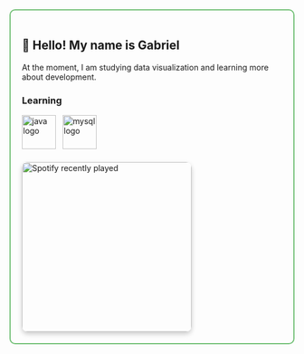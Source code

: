 <div style="border: 2px solid rgba(76, 175, 80, 0.8); border-radius: 10px; padding: 20px; max-width: 600px; margin: auto;">
  <h2>👋 Hello! My name is Gabriel</h2>
  <p>At the moment, I am studying data visualization and learning more about development.</p>

  <h3>Learning</h3>
  <div style="display: flex; align-items: center;">
    <img src="https://cdn.jsdelivr.net/gh/devicons/devicon/icons/java/java-original.svg" height="60" alt="java logo" />
    <img width="12" />
    <img src="https://cdn.jsdelivr.net/gh/devicons/devicon/icons/mysql/mysql-original.svg" height="60" alt="mysql logo" />
  </div>

  ###

  <a href="https://open.spotify.com/user/31alku2quxjcl5a6ulvf67f2xpse">
    <img src="https://spotify-recently-played-readme.vercel.app/api?user=31alku2quxjcl5a6ulvf67f2xpse&count=5" alt="Spotify recently played" style="width: 300px; border-radius: 10px; box-shadow: 0 4px 8px rgba(0,0,0,0.2); display: block; margin-top: 10px;" />
  </a>
</div>
